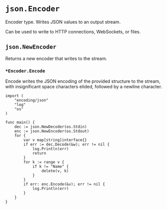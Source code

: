 # `json.Encoder`
Encoder type. Writes JSON values to an output stream.  
  
Can be used to write to HTTP connections, WebSockets, or files.
## `json.NewEncoder`
Returns a new encoder that writes to the stream.
### `*Encoder.Encode`
Encode writes the JSON encoding of the provided structure to the stream, 
with insignificant space characters elided, followed by a newline 
character.

```golang
import (
    "encoding/json"
    "log"
    "os"
)

func main() {
    dec := json.NewDecoder(os.Stdin)
    enc := json.NewEncoder(os.Stdout)
    for {
        var v map[string]interface{}
        if err := dec.Decode(&w); err != nil {
            log.Println(err)
            return
        }
        for k := range v {
            if k != "Name" {
                delete(v, k)
            }
        }
        if err: enc.Encode(&v); err != nil {
            log.Println(err)
        }
    }
}
```
